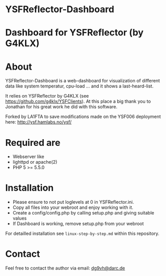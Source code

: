 # YSFReflector-Dashboard
Dashboard for YSFReflector (by G4KLX)
=====================================

About
=====
YSFReflector-Dashboard is a web-dashboard for visualization of different data like
system temperatur, cpu-load ... and it shows a last-heard-list.

It relies on YSFReflector by G4KLX (see https://github.com/g4klx/YSFClients). At 
this place a big thank you to Jonathan for his great work he did with this 
software.

Forked by LA1FTA to save modifications made on the YSF006 deployment here:
http://ysf.hamlabs.no/ysf/

Required are
============
* Webserver like 
* lighttpd or apache(2)
* PHP 5 >= 5.5.0

Installation
============
* Please ensure to not put loglevels at 0 in YSFReflector.ini.
* Copy all files into your webroot and enjoy working with it.
* Create a config/config.php by calling setup.php and giving suitable values
* If Dashboard is working, remove setup.php from your webroot

For detailled installation see `linux-step-by-step.md` within this repository.

Contact
=======
Feel free to contact the author via email: dg9vh@darc.de
